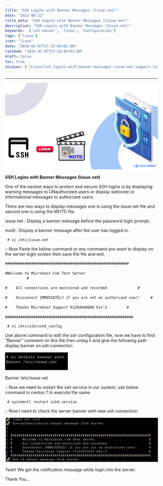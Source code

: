 ```yaml
---
title: "SSH Logins with Banner Messages (Issue.net)"
date: "2022-06-22"
title_meta: "SSH Logins with Banner Messages (Issue.net)"
description: "SSH Logins with Banner Messages (Issue.net)"
keywords:  ['ssh banner', 'linux', 'Configuration']
tags: ["linux"]
icon: "linux"
date: "2024-03-07T17:25:05+01:00"
lastmod: "2024-03-07T17:25:05+01:00" 
draft: false
toc: true
aliases: ['/Linux/ssh-logins-with-banner-messages-issue-net-support-internal']
---
```

---

![](images/SSH-Logins-with-Banner-Messages-MOTD-File-Support-Internal-1024x576.png)

**SSH Logins with Banner Messages (Issue.net)**  

One of the easiest ways to protect and secure SSH logins is by displaying warning messages to UNauthorized users or display welcome or informational messages to authorized users.  

There are two ways to display messages one is using the issue.net file and second one is using the MOTD file.  

issue.net : Display a banner message before the password login prompt.

motd : Display a banner message after the user has logged in.

```
 # vi /etc/issue.net 
```

:: Now Paste the below command or any command you want to display on the server login screen then save the file and exit.

```
#########################################################

#Welcome to Microhost.Com Test Server                                            # 

#    All connections are monitored and recorded              #

#    Disconnect IMMEDIATELY if you are not an authorized user!     #

#    Thanks Microhost Support 01204840000 Ext:3         #

########################################################### 
```

```
 # vi /etc/ssh/sshd_config 
```

Use above command to edit the ssh configuration file, now we have to find “Banner” comment on this file then untag it and give the following path display banner on ssh connection

![](images/pasted-image-0-8-4.png)

Banner /etc/issue.net

:: Now we need to restart the ssh service in our system, use below command in centos 7 to execute the same.  

```
 # systemctl restart sshd.service 
```

:: Now I need to check the server banner with new ssh connection.

![](images/pasted-image-0-25.png)

Yeah! We got the notification message while login into the server.  

Thank You...
